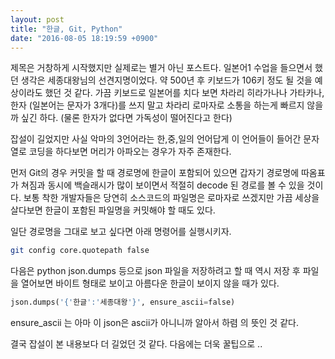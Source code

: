 ```yaml
---
layout: post
title: "한글, Git, Python"
date: "2016-08-05 18:19:59 +0900"
---
```


제목은 거창하게 시작했지만 실제로는 별거 아닌 포스트다. 일본어1 수업을 들으면서 했던 생각은 세종대왕님의
선견지명이었다. 약 500년 후 키보드가 106키 정도 될 것을 예상이라도 했던 것 같다. 가끔 키보드로
일본어를 치다 보면 차라리 히라가나나 가타카나, 한자 (일본어는 문자가 3개다)를 쓰지 말고 차라리 로마자로
소통을 하는게 빠르지 않을까 싶긴 하다. (물론 한자가 없다면 가독성이 떨어진다고 한다)

잡설이 길었지만 사실 악마의 3언어라는 한,중,일의 언어답게 이 언어들이 들어간 문자열로 코딩을 하다보면
머리가 아파오는 경우가 자주 존재한다.

먼저 Git의 경우 커밋을 할 때 경로명에 한글이 포함되어 있으면 갑자기 경로명에 따옴표가 쳐짐과 동시에
백슬래시가 많이 보이면서 적절히 decode 된 경로를 볼 수 있을 것이다. 보통 착한 개발자들은 당연히
소스코드의 파일명은 로마자로 쓰겠지만 가끔 세상을 살다보면 한글이 포함된 파일명을 커밋해야 할 때도 있다.

일단 경로명을 그대로 보고 싶다면 아래 명령어를 실행시키자.

```sh
git config core.quotepath false
```

다음은 python json.dumps 등으로 json 파일을 저장하려고 할 때 역시 저장 후 파일을 열어보면 바이트
형태로 보이고 아름다운 한글이 보이지 않을 때가 있다.

```python
json.dumps('{'한글':'세종대왕'}', ensure_ascii=false)
```

ensure_ascii 는 아마 이 json은 ascii가 아니니까 알아서 하렴 의 뜻인 것 같다.

결국 잡설이 본 내용보다 더 길었던 것 같다. 다음에는 더욱 꿀팁으로 .. 
